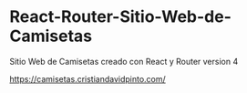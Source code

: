 # React-Router-Sitio-Web-de-Camisetas

Sitio Web de Camisetas creado con React y  Router version 4

https://camisetas.cristiandavidpinto.com/

